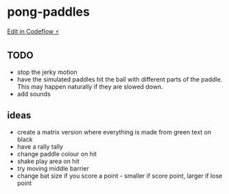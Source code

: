 # pong-paddles

[Edit in Codeflow ⚡️](https://stackblitz.com/~/github.com/chrisdennett/pong-paddles)

## TODO

- stop the jerky motion
- have the simulated paddles hit the ball with different parts of the paddle. This may happen naturally if they are slowed down.
- add sounds

## ideas

- create a matrix version where everything is made from green text on black
- have a rally tally
- change paddle colour on hit
- shake play area on hit
- try moving middle barrier
- change bat size if you score a point - smaller if score point, larger if lose point
